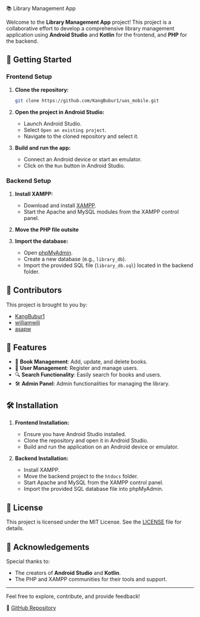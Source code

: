 📚 Library Management App

Welcome to the **Library Management App** project! This project is a collaborative effort to develop a comprehensive library management application using **Android Studio** and **Kotlin** for the frontend, and **PHP** for the backend.

## 🚀 Getting Started

### Frontend Setup

1. **Clone the repository:**
    ```bash
    git clone https://github.com/KangBubur1/uas_mobile.git
    ```
2. **Open the project in Android Studio:**
    - Launch Android Studio.
    - Select `Open an existing project`.
    - Navigate to the cloned repository and select it.

3. **Build and run the app:**
    - Connect an Android device or start an emulator.
    - Click on the `Run` button in Android Studio.

### Backend Setup

1. **Install XAMPP:**
    - Download and install [XAMPP](https://www.apachefriends.org/index.html).
    - Start the Apache and MySQL modules from the XAMPP control panel.

2. **Move the PHP file outsite**

3. **Import the database:**
    - Open [phpMyAdmin](http://localhost/phpmyadmin/).
    - Create a new database (e.g., `library_db`).
    - Import the provided SQL file (`library_db.sql`) located in the backend folder.

## 🔗 Contributors

This project is brought to you by:

- [KangBubur1](https://github.com/KangBubur1)
- [williamwili](https://github.com/williamwili)
- [asapw](https://github.com/asapw)

## 🌟 Features

- 📖 **Book Management**: Add, update, and delete books.
- 👥 **User Management**: Register and manage users.
- 🔍 **Search Functionality**: Easily search for books and users.
- 🛠️ **Admin Panel**: Admin functionalities for managing the library.

## 🛠️ Installation

1. **Frontend Installation:**
    - Ensure you have Android Studio installed.
    - Clone the repository and open it in Android Studio.
    - Build and run the application on an Android device or emulator.

2. **Backend Installation:**
    - Install XAMPP.
    - Move the backend project to the `htdocs` folder.
    - Start Apache and MySQL from the XAMPP control panel.
    - Import the provided SQL database file into phpMyAdmin.

## 📝 License

This project is licensed under the MIT License. See the [LICENSE](LICENSE) file for details.

## 🙌 Acknowledgements

Special thanks to:
- The creators of **Android Studio** and **Kotlin**.
- The PHP and XAMPP communities for their tools and support.

---

Feel free to explore, contribute, and provide feedback!

🔗 [GitHub Repository]((https://github.com/KangBubur1/uas_mobile))
```
